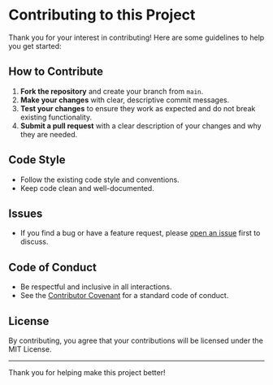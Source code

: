 # Contributing to this Project

Thank you for your interest in contributing! Here are some guidelines to help you get started:

## How to Contribute

1. **Fork the repository** and create your branch from `main`.
2. **Make your changes** with clear, descriptive commit messages.
3. **Test your changes** to ensure they work as expected and do not break existing functionality.
4. **Submit a pull request** with a clear description of your changes and why they are needed.

## Code Style
- Follow the existing code style and conventions.
- Keep code clean and well-documented.

## Issues
- If you find a bug or have a feature request, please [open an issue](https://github.com/mathetos/mathetos.github.io/issues) first to discuss.

## Code of Conduct
- Be respectful and inclusive in all interactions.
- See the [Contributor Covenant](https://www.contributor-covenant.org/) for a standard code of conduct.

## License
By contributing, you agree that your contributions will be licensed under the MIT License.

---

Thank you for helping make this project better! 